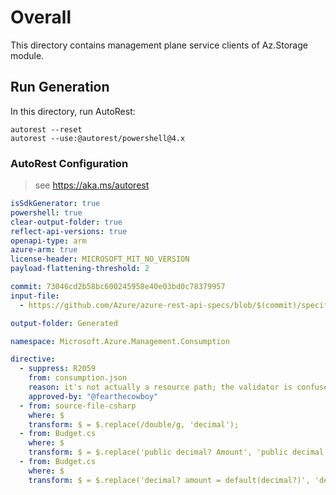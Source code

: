 # Overall
This directory contains management plane service clients of Az.Storage module.

## Run Generation
In this directory, run AutoRest:
```
autorest --reset
autorest --use:@autorest/powershell@4.x
```

### AutoRest Configuration
> see https://aka.ms/autorest
``` yaml
isSdkGenerator: true
powershell: true
clear-output-folder: true
reflect-api-versions: true
openapi-type: arm
azure-arm: true
license-header: MICROSOFT_MIT_NO_VERSION
payload-flattening-threshold: 2

commit: 73046cd2b58bc600245958e40e03bd0c78379957
input-file:
  - https://github.com/Azure/azure-rest-api-specs/blob/$(commit)/specification/consumption/resource-manager/Microsoft.Consumption/stable/2018-01-31/consumption.json

output-folder: Generated

namespace: Microsoft.Azure.Management.Consumption

directive:
  - suppress: R2059
    from: consumption.json
    reason: it's not actually a resource path; the validator is confused because the Billing namespace is in the URI path.
    approved-by: "@fearthecowboy"
  - from: source-file-csharp
    where: $
    transform: $ = $.replace(/double/g, 'decimal');
  - from: Budget.cs
    where: $
    transform: $ = $.replace('public decimal? Amount', 'public decimal Amount');
  - from: Budget.cs
    where: $
    transform: $ = $.replace('decimal? amount = default(decimal?)', 'decimal amount = default(decimal)');
```